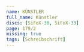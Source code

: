 ```yaml
---
name: KÜNSTLER
full_name: Künstler
discs: [SiFoX-30, SiFoX-33]
page: 179/2
missing: true
tags: [Schreibschrift]
---
```

